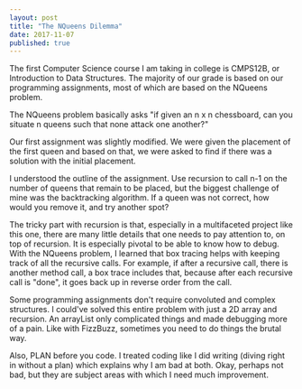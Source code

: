 ```yaml
---
layout: post
title: "The NQueens Dilemma"
date: 2017-11-07
published: true
---
```

The first Computer Science course I am taking in college is CMPS12B, or Introduction to Data Structures. The majority of our grade is based on our programming assignments, most of which are based on the NQueens problem.

The NQueens problem basically asks "if given an n x n chessboard, can you situate n queens such that none attack one another?" 

Our first assignment was slightly modified. We were given the placement of the first queen and based on that, we were asked to find if there was a solution with the initial placement. 

I understood the outline of the assignment. Use recursion to call n-1 on the number of queens that remain to be placed, but the biggest challenge of mine was the backtracking algorithm. If a queen was not correct, how would you remove it, and try another spot? 

The tricky part with recursion is that, especially in a multifaceted project like this one, there are many little details that one needs to pay attention to, on top of recursion. It is especially pivotal to be able to know how to debug. With the NQueens problem, I learned that box tracing helps with keeping track of all the recursive calls. For example, if after a recursive call, there is another method call, a box trace includes that, because after each recursive call is "done", it goes back up in reverse order from the call. 

Some programming assignments don't require convoluted and complex structures. I could've solved this entire problem with just a 2D array and recursion. An arrayList only complicated things and made debugging more of a pain. Like with FizzBuzz, sometimes you need to do things the brutal way.

Also, PLAN before you code. I treated coding like I did writing (diving right in without a plan) which explains why I am bad at both. Okay, perhaps not bad, but they are subject areas with which I need much improvement.

